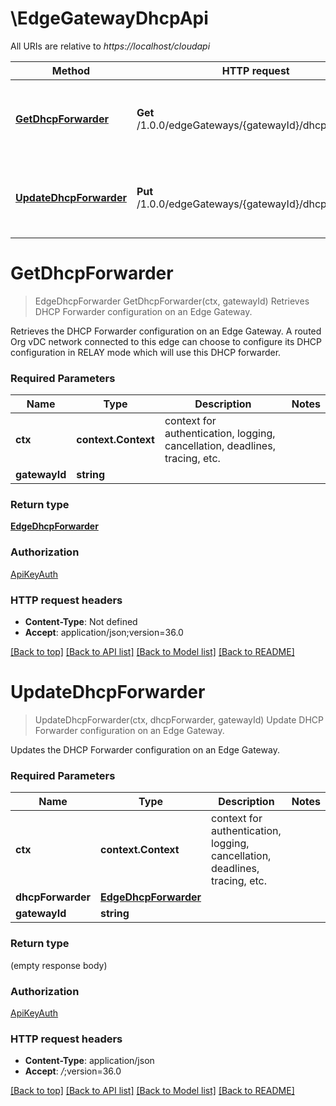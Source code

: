 # \EdgeGatewayDhcpApi

All URIs are relative to *https://localhost/cloudapi*

Method | HTTP request | Description
------------- | ------------- | -------------
[**GetDhcpForwarder**](EdgeGatewayDhcpApi.md#GetDhcpForwarder) | **Get** /1.0.0/edgeGateways/{gatewayId}/dhcpForwarder | Retrieves DHCP Forwarder configuration on an Edge Gateway.
[**UpdateDhcpForwarder**](EdgeGatewayDhcpApi.md#UpdateDhcpForwarder) | **Put** /1.0.0/edgeGateways/{gatewayId}/dhcpForwarder | Update DHCP Forwarder configuration on an Edge Gateway.


# **GetDhcpForwarder**
> EdgeDhcpForwarder GetDhcpForwarder(ctx, gatewayId)
Retrieves DHCP Forwarder configuration on an Edge Gateway.

Retrieves the DHCP Forwarder configuration on an Edge Gateway. A routed Org vDC network connected to this edge can choose to configure its DHCP configuration in RELAY mode which will use this DHCP forwarder. 

### Required Parameters

Name | Type | Description  | Notes
------------- | ------------- | ------------- | -------------
 **ctx** | **context.Context** | context for authentication, logging, cancellation, deadlines, tracing, etc.
  **gatewayId** | **string**|  | 

### Return type

[**EdgeDhcpForwarder**](EdgeDhcpForwarder.md)

### Authorization

[ApiKeyAuth](../README.md#ApiKeyAuth)

### HTTP request headers

 - **Content-Type**: Not defined
 - **Accept**: application/json;version=36.0

[[Back to top]](#) [[Back to API list]](../README.md#documentation-for-api-endpoints) [[Back to Model list]](../README.md#documentation-for-models) [[Back to README]](../README.md)

# **UpdateDhcpForwarder**
> UpdateDhcpForwarder(ctx, dhcpForwarder, gatewayId)
Update DHCP Forwarder configuration on an Edge Gateway.

Updates the DHCP Forwarder configuration on an Edge Gateway. 

### Required Parameters

Name | Type | Description  | Notes
------------- | ------------- | ------------- | -------------
 **ctx** | **context.Context** | context for authentication, logging, cancellation, deadlines, tracing, etc.
  **dhcpForwarder** | [**EdgeDhcpForwarder**](EdgeDhcpForwarder.md)|  | 
  **gatewayId** | **string**|  | 

### Return type

 (empty response body)

### Authorization

[ApiKeyAuth](../README.md#ApiKeyAuth)

### HTTP request headers

 - **Content-Type**: application/json
 - **Accept**: *_/_*;version=36.0

[[Back to top]](#) [[Back to API list]](../README.md#documentation-for-api-endpoints) [[Back to Model list]](../README.md#documentation-for-models) [[Back to README]](../README.md)

